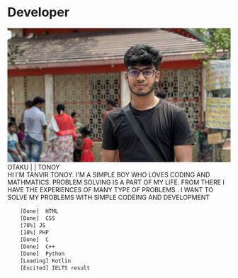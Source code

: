 # Developer
<img src="Tanvir.jpg">
OTAKU | | TONOY <BR>
HI I'M TANVIR TONOY. I'M A SIMPLE BOY WHO LOVES CODING AND MATHMATICS. PROBLEM SOLVING IS A PART OF MY LIFE. FROM THERE I HAVE THE EXPERIENCES OF MANY TYPE OF PROBLEMS . I WANT TO SOLVE MY PROBLEMS WITH SIMPLE CODEING AND DEVELOPMENT

```
    [Done]  HTML
    [Done]  CSS
    [70%] JS
    [10%] PHP
    [Done]  C
    [Done]  C++
    [Done]  Python
    [Loading] Kotlin
    [Excited] IELTS result
```